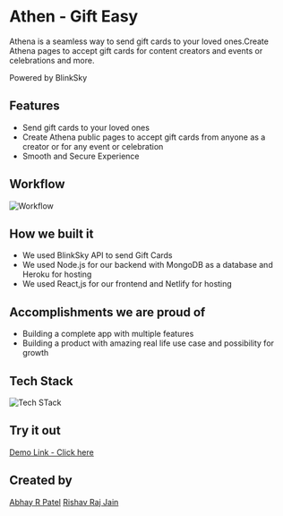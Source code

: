 # Athen - Gift Easy

Athena is a seamless way to send gift cards to your loved ones.Create Athena pages to accept gift cards for content creators and events or celebrations and more.

Powered by BlinkSky


## Features
 - Send gift cards to your loved ones
 - Create Athena public pages to accept gift cards from anyone as a creator or for any event or celebration
 - Smooth and Secure Experience



## Workflow
![Workflow](https://i.postimg.cc/6qwFr8JH/30.png)
## How we built it

- We used BlinkSky API to send Gift Cards
- We used Node.js for our backend with MongoDB as a database and Heroku for hosting
- We used React,js for our frontend and Netlify for hosting




## Accomplishments we are proud of 
- Building a complete app with multiple features
- Building a product with amazing real life use case and possibility for growth 

## Tech Stack
![Tech STack](https://i.postimg.cc/y6XMVyc2/31.png)


## Try it out
[Demo Link - Click here](https://athena-gift-easy-app.netlify.app/)

## Created by 
[Abhay R Patel](https://github.com/abhayrpatel10)
[Rishav Raj Jain](https://github.com/rishavrajjain)